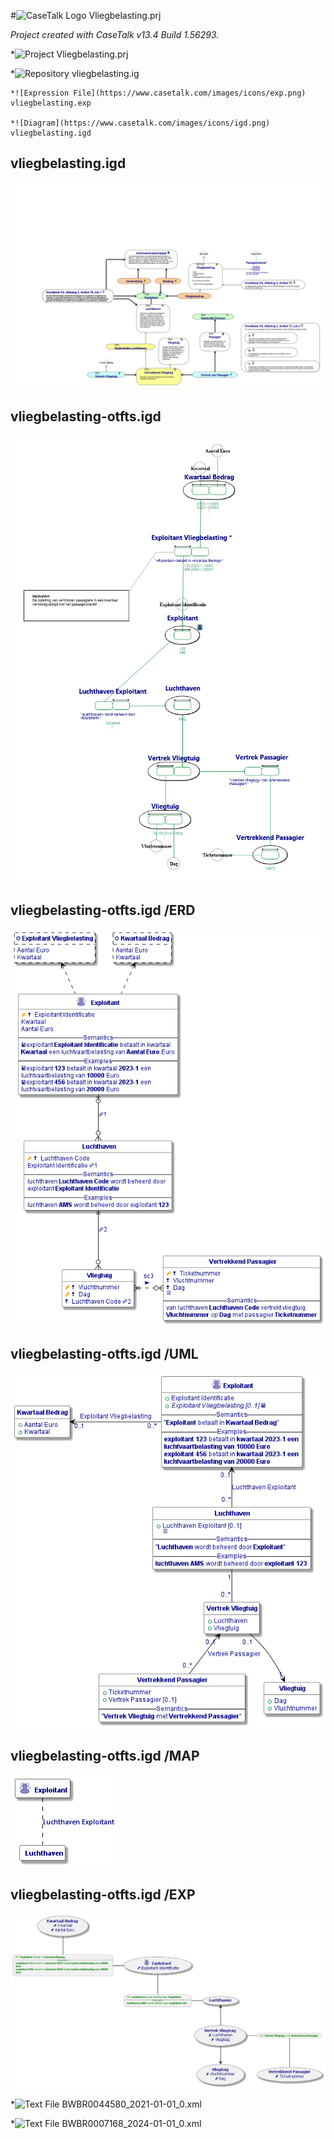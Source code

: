 ﻿#![CaseTalk Logo](https://www.casetalk.com/images/icons/casetalk.png) Vliegbelasting.prj

*Project created with CaseTalk v13.4 Build 1.56293.*

*![Project](https://www.casetalk.com/images/icons/prj.png) Vliegbelasting.prj

  *![Repository](https://www.casetalk.com/images/icons/ig.png) vliegbelasting.ig

    *![Expression File](https://www.casetalk.com/images/icons/exp.png) vliegbelasting.exp

    *![Diagram](https://www.casetalk.com/images/icons/igd.png) vliegbelasting.igd

## vliegbelasting.igd

![Diagram vliegbelasting.igd](vliegbelasting.png)

## vliegbelasting-otfts.igd

![Diagram vliegbelasting-otfts.igd](vliegbelasting-otfts.png)

## vliegbelasting-otfts.igd /ERD

![Diagram vliegbelasting-otfts.igd /ERD](vliegbelasting-otfts.erd.png)

## vliegbelasting-otfts.igd /UML

![Diagram vliegbelasting-otfts.igd /UML](vliegbelasting-otfts.uml.png)

## vliegbelasting-otfts.igd /MAP

![Diagram vliegbelasting-otfts.igd /MAP](vliegbelasting-otfts.map.png)

## vliegbelasting-otfts.igd /EXP

![Diagram vliegbelasting-otfts.igd /EXP](vliegbelasting-otfts.exp.png)

  *![Text File](https://www.casetalk.com/images/icons/txt.png) BWBR0044580_2021-01-01_0.xml

  *![Text File](https://www.casetalk.com/images/icons/txt.png) BWBR0007168_2024-01-01_0.xml
